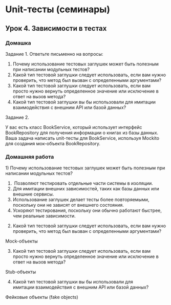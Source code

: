 # Unit-тесты (семинары)
## Урок 4. Зависимости в тестах

### Домашка

Задание 1. Ответьте письменно на вопросы:

1)  Почему использование тестовых заглушек может быть полезным при написании модульных тестов?
2) Какой тип тестовой заглушки следует использовать, если вам нужно проверить, что метод был вызван с определенными аргументами?
3) Какой тип тестовой заглушки следует использовать, если вам просто нужно вернуть определенное значение или исключение в ответ на вызов метода?
4) Какой тип тестовой заглушки вы бы использовали для имитации  взаимодействия с внешним API или базой данных?

Задание 2.

У вас есть класс BookService, который использует интерфейс BookRepository для получения информации о книгах из базы данных. Ваша задача написать unit-тесты для BookService, используя Mockito для создания мок-объекта BookRepository.

### Домашняя работа
1) Почему использование тестовых заглушек может быть полезным при написании модульных тестов?
 1.  Позволяют тестировать отдельные части системы в изоляции.
 2. Для имитации внешних зависимостей, таких как базы данных или внешние сервисы.
 3. Использование заглушек делает тесты более повторяемыми, поскольку они не зависят от внешнего состояния.
 4. Ускоряют тестирования, поскольку они обычно работают быстрее, чем реальные зависимости.

2) Какой тип тестовой заглушки следует использовать, если вам нужно проверить, что метод был вызван с определенными аргументами?

Mock-объекты

3) Какой тип тестовой заглушки следует использовать, если вам просто нужно вернуть определенное значение или исключение в ответ на вызов метода?

Stub-объекты

4) Какой тип тестовой заглушки вы бы использовали для имитации взаимодействия с внешним API или базой данных?

Фейковые объекты (fake objects)

